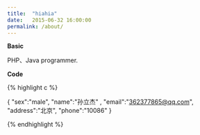 ```yaml
---
title:  "hiahia"
date:   2015-06-32 16:00:00
permalink: /about/
---
```


**Basic**

PHP、Java programmer.


**Code**

{% highlight c %}

{
    "sex":"male",
    "name":"孙立杰" ,
    "email":"362377865@qq.com",
    "address":"北京",
    "phone":"10086"
}

{% endhighlight %}

